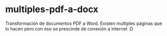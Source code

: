 # multiples-pdf-a-docx
Transformación de documentos PDF a Word. Existen multiples páginas que lo hacen pero con eso se prescinde de conexión a internet :D

